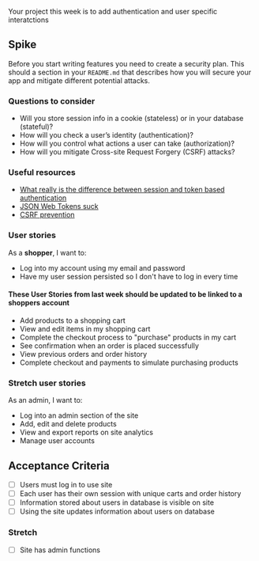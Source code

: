 Your project this week is to add authentication and user specific interatctions

## Spike

Before you start writing features you need to create a security plan. This should a section in your `README.md` that describes how you will secure your app and mitigate different potential attacks.

### Questions to consider

- Will you store session info in a cookie (stateless) or in your database (stateful)?
- How will you check a user’s identity (authentication)?
- How will you control what actions a user can take (authorization)?
- How will you mitigate Cross-site Request Forgery (CSRF) attacks?

### Useful resources

- [What really is the difference between session and token based authentication](https://dev.to/thecodearcher/what-really-is-the-difference-between-session-and-token-based-authentication-2o39)
- [JSON Web Tokens suck](https://www.youtube.com/watch?v=JdGOb7AxUo0)
- [CSRF prevention](https://cheatsheetseries.owasp.org/cheatsheets/Cross-Site_Request_Forgery_Prevention_Cheat_Sheet.html)

### User stories

As a **shopper**, I want to:

- Log into my account using my email and password
- Have my user session persisted so I don't have to log in every time



#### These User Stories from last week should be updated to be linked to a shoppers account

- Add products to a shopping cart
- View and edit items in my shopping cart
- Complete the checkout process to "purchase" products in my cart
- See confirmation when an order is placed successfully
- View previous orders and order history
- Complete checkout and payments to simulate purchasing products

### Stretch user stories

As an admin, I want to:

- Log into an admin section of the site
- Add, edit and delete products
- View and export reports on site analytics
- Manage user accounts

## Acceptance Criteria

- [ ] Users must log in to use site
- [ ] Each user has their own session with unique carts and order history
- [ ] Information stored about users in database is visible on site
- [ ] Using the site updates information about users on database

### Stretch
- [ ] Site has admin functions

